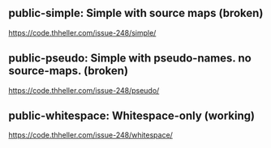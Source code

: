 ## public-simple: Simple with source maps (broken)
https://code.thheller.com/issue-248/simple/


## public-pseudo: Simple with pseudo-names. no source-maps. (broken)
https://code.thheller.com/issue-248/pseudo/

## public-whitespace: Whitespace-only (working)
https://code.thheller.com/issue-248/whitespace/
